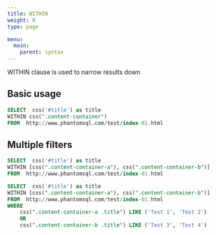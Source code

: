 ```yaml
---
title: WITHIN
weight: 0
type: page

menu:
  main:
    parent: syntax
---
```


WITHIN clause is used to narrow results down 

## Basic usage

```sql
SELECT  css('#title') as title 
WITHIN css(".content-container")
FROM  http://www.phantomsql.com/test/index-01.html 
```


## Multiple filters

```sql
SELECT  css('#title') as title
WITHIN [css(".content-container-a"), css(".content-container-b")]
FROM  http://www.phantomsql.com/test/index-01.html 
```


```sql
SELECT  css('#title') as title
WITHIN [css(".content-container-a"), css(".content-container-b")]
FROM  http://www.phantomsql.com/test/index-01.html 
WHERE  
    css(".content-container-a .title") LIKE ('Test 1', 'Test 2')
    OR
    css(".content-container-b .title") LIKE ('Test 3', 'Test 4')
```



